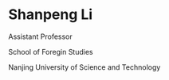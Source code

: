 # Shanpeng Li
Assistant Professor

School of Foregin Studies

Nanjing University of Science and Technology
